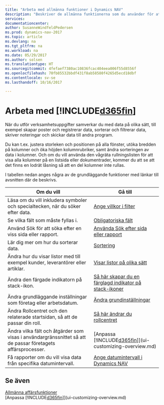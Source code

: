 ```yaml
---
title: "Arbeta med allmänna funktioner i Dynamics NAV"
description: "Beskriver de allmänna funktionerna som du använder för att arbeta med data i Dynamics NAV, ange värden, sortera data och ändra vyer."
services: 
documentationcenter: 
author: SusanneWindfeldPedersen
ms.prod: dynamics-nav-2017
ms.topic: article
ms.devlang: na
ms.tgt_pltfrm: na
ms.workload: na
ms.date: 05/29/2017
ms.author: solsen
ms.translationtype: HT
ms.sourcegitcommit: 4fefaef7380ac10836fcac404eea006f55d8556f
ms.openlocfilehash: 70fb85532bbdf431f8ab58580f4265d5ecd18dbf
ms.contentlocale: sv-se
ms.lasthandoff: 10/16/2017

---
```

# <a name="working-with-included365finincludesd365finlongmdmd"></a>Arbeta med [!INCLUDE[d365fin](includes/d365fin_long_md.md)]
När du utför verksamhetsuppgifter samverkar du med data på olika sätt, till exempel skapar poster och registrerar data, sorterar och filtrerar data, skriver noteringar och skickar data till andra program.

Du kan t.ex. justera storleken och positionen på alla fönster, utöka bredden på kolumner och öka höjden kolumnrubriker, samt ändra sorteringen av data i kolumner. Och om du vill använda den vågräta rullningslisten för att visa alla kolumner på en listsida eller dokumentrader, kommer du att se att det finns en lodrät låsning så att en del kolumner inte rullas.

I tabellen nedan anges några av de grundläggande funktioner med länkar till avsnitten där de beskrivs.

| Om du vill | Gå till |
| --- | --- |
| Läsa om du vill inkludera symboler och specialtecken, när du söker efter data. |[Ange villkor i filter](ui-enter-criteria-filters.md) |
| Se vilka fält som måste fyllas i. |[Obligatoriska fält](ui-mandatory-fields.md) |
| Använd Sök för att söka efter en viss sida eller rapport. |[Använda Sök efter sida eller rapport](ui-search.md) |
| Lär dig mer om hur du sorterar data. |[Sortering](ui-sorting.md) |
| Ändra hur du visar listor med till exempel kunder, leverantörer eller artiklar. |[Visar listor på olika sätt](across-display-lists-different-views.md) |
| Ändra den färgade indikatorn på stack-ikon. |[Så här skapar du en färglagd indikator på stack-ikoner](ui-how-setup-colored-indicator-cues.md) |
| Ändra grundläggande inställningar som företag eller arbetsdatum. |[Ändra grundinställningar](ui-change-basic-settings.md) |
| Ändra Rollcentret och den relaterade startsidan, så att de passar din roll. |[Så här ändrar du rollcentret](change-role.md) |
| Ändra vilka fält och åtgärder som visas i användargränssnittet så att de passar företagets affärsprocesser. |[Anpassa [!INCLUDE[d365fin](includes/d365fin_md.md)]](ui-customizing-overview.md) |
| Få rapporter om du vill visa data från specifika datumintervall. |[Ange datumintervall i Dynamics NAV](ui-enter-date-ranges.md) |

## <a name="see-also"></a>Se även
[Allmänna affärsfunktioner](ui-across-business-areas.md)  
[Anpassa [!INCLUDE[d365fin](includes/d365fin_md.md)]](ui-customizing-overview.md)  

## 


